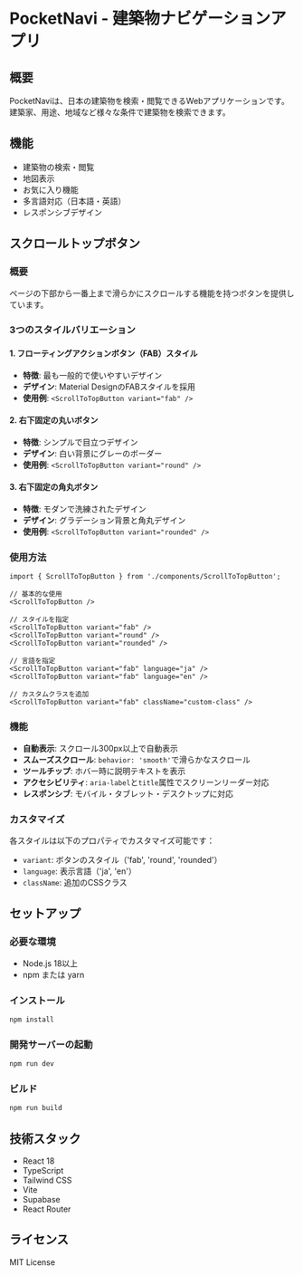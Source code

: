 # PocketNavi - 建築物ナビゲーションアプリ

## 概要
PocketNaviは、日本の建築物を検索・閲覧できるWebアプリケーションです。建築家、用途、地域など様々な条件で建築物を検索できます。

## 機能
- 建築物の検索・閲覧
- 地図表示
- お気に入り機能
- 多言語対応（日本語・英語）
- レスポンシブデザイン

## スクロールトップボタン

### 概要
ページの下部から一番上まで滑らかにスクロールする機能を持つボタンを提供しています。

### 3つのスタイルバリエーション

#### 1. フローティングアクションボタン（FAB）スタイル
- **特徴**: 最も一般的で使いやすいデザイン
- **デザイン**: Material DesignのFABスタイルを採用
- **使用例**: `<ScrollToTopButton variant="fab" />`

#### 2. 右下固定の丸いボタン
- **特徴**: シンプルで目立つデザイン
- **デザイン**: 白い背景にグレーのボーダー
- **使用例**: `<ScrollToTopButton variant="round" />`

#### 3. 右下固定の角丸ボタン
- **特徴**: モダンで洗練されたデザイン
- **デザイン**: グラデーション背景と角丸デザイン
- **使用例**: `<ScrollToTopButton variant="rounded" />`

### 使用方法

```tsx
import { ScrollToTopButton } from './components/ScrollToTopButton';

// 基本的な使用
<ScrollToTopButton />

// スタイルを指定
<ScrollToTopButton variant="fab" />
<ScrollToTopButton variant="round" />
<ScrollToTopButton variant="rounded" />

// 言語を指定
<ScrollToTopButton variant="fab" language="ja" />
<ScrollToTopButton variant="fab" language="en" />

// カスタムクラスを追加
<ScrollToTopButton variant="fab" className="custom-class" />
```

### 機能
- **自動表示**: スクロール300px以上で自動表示
- **スムーズスクロール**: `behavior: 'smooth'`で滑らかなスクロール
- **ツールチップ**: ホバー時に説明テキストを表示
- **アクセシビリティ**: `aria-label`と`title`属性でスクリーンリーダー対応
- **レスポンシブ**: モバイル・タブレット・デスクトップに対応

### カスタマイズ
各スタイルは以下のプロパティでカスタマイズ可能です：
- `variant`: ボタンのスタイル（'fab', 'round', 'rounded'）
- `language`: 表示言語（'ja', 'en'）
- `className`: 追加のCSSクラス

## セットアップ

### 必要な環境
- Node.js 18以上
- npm または yarn

### インストール
```bash
npm install
```

### 開発サーバーの起動
```bash
npm run dev
```

### ビルド
```bash
npm run build
```

## 技術スタック
- React 18
- TypeScript
- Tailwind CSS
- Vite
- Supabase
- React Router

## ライセンス
MIT License
